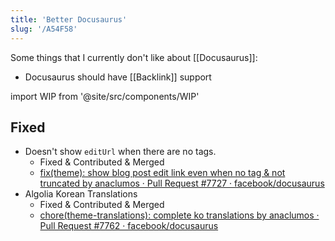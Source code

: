 ```yaml
---
title: 'Better Docusaurus'
slug: '/A54F58'
---
```


Some things that I currently don't like about [[Docusaurus]]:

- Docusaurus should have [[Backlink]] support

import WIP from '@site/src/components/WIP'

<WIP />

## Fixed

- Doesn't show `editUrl` when there are no tags.
  - Fixed & Contributed & Merged
  - [fix\(theme\): show blog post edit link even when no tag & not truncated by anaclumos · Pull Request #7727 · facebook/docusaurus](https://github.com/facebook/docusaurus/pull/7727)
- Algolia Korean Translations
	- Fixed & Contributed & Merged
	- [chore\(theme-translations\): complete ko translations by anaclumos · Pull Request #7762 · facebook/docusaurus](https://github.com/facebook/docusaurus/pull/7762)